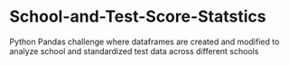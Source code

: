 # School-and-Test-Score-Statstics
Python Pandas challenge where dataframes are created and modified to analyze school and standardized test data across different schools
